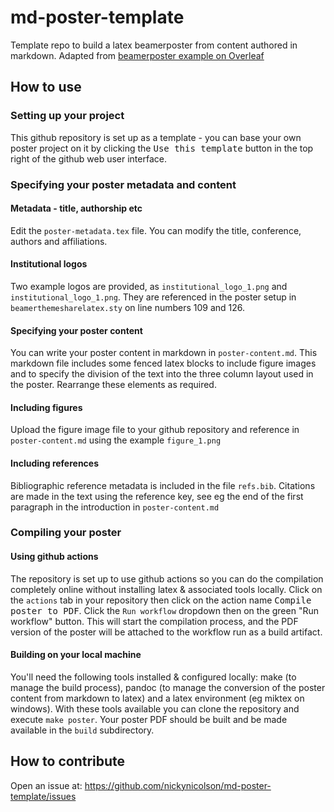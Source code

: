 # md-poster-template
Template repo to build a latex beamerposter from content authored in markdown. Adapted from [beamerposter example on Overleaf](https://www.overleaf.com/latex/templates/beamerposter-flow-multicolumn/bsypntvtjtvf)

## How to use

### Setting up your project

This github repository is set up as a template - you can base your own poster project on it by clicking the <kbd>Use this template</kbd> button in the top right of the github web user interface.

### Specifying your poster metadata and content

#### Metadata - title, authorship etc

Edit the `poster-metadata.tex` file. You can modify the title, conference, authors and affiliations.

#### Institutional logos

Two example logos are provided, as `institutional_logo_1.png` and `institutional_logo_1.png`. They are referenced in the poster setup in `beamerthemesharelatex.sty` on line numbers 109 and 126. 

#### Specifying your poster content

You can write your poster content in markdown in `poster-content.md`. This markdown file includes some fenced latex blocks to include figure images and to specify the division of the text into the three column layout used in the poster. Rearrange these elements as required.

#### Including figures

Upload the figure image file to your github repository and reference in `poster-content.md` using the example `figure_1.png`

#### Including references

Bibliographic reference metadata is included in the file `refs.bib`. Citations are made in the text using the reference key, see eg the end of the first paragraph in the introduction in `poster-content.md`

### Compiling your poster

#### Using github actions

The repository is set up to use github actions so you can do the compilation completely online without installing latex & associated tools locally. 
Click on the `actions` tab in your repository then click on the action name <kbd>Compile poster to PDF</kbd>. Click the `Run workflow` dropdown then on the green "Run workflow" button. This will start the compilation process, and the PDF version of the poster will be attached to the workflow run as a build artifact.

#### Building on your local machine

You'll need the following tools installed & configured locally: make (to manage the build process), pandoc (to manage the conversion of the poster content from markdown to latex) and a latex environment (eg miktex on windows). With these tools available you can clone the repository and execute `make poster`. Your poster PDF should be built and be made available in the `build` subdirectory. 

## How to contribute

Open an issue at: https://github.com/nickynicolson/md-poster-template/issues
